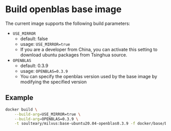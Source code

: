 # Build openblas base image

The current image supports the following build parameters:

- `USE_MIRROR`
    - default: false
    - usage: `USE_MIRROR=true`
    - If you are a developer from China, you can activate this setting to download ubuntu packages from Tsinghua source.
- `OPENBLAS`
    - default: 0.3.9
    - usage: `OPENBLAS=0.3.9`
    - You can specify the openblas version used by the base image by modifying the specified version

## Example

```bash
docker build \
    --build-arg=USE_MIRROR=true \
    --build-arg=OPENBLAS=0.3.9 \
    -t soulteary/milvus:base-ubuntu20.04-openblas0.3.9 -f docker/base/Dockerfile .
```